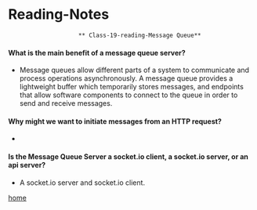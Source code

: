 # Reading-Notes

                        ** Class-19-reading-Message Queue**



#### What is the main benefit of a message queue server?

* Message queues allow different parts of a system to communicate and process operations asynchronously. A message queue provides a lightweight buffer which temporarily stores messages, and endpoints that allow software components to connect to the queue in order to send and receive messages.

#### Why might we want to initiate messages from an HTTP request?

*

#### Is the Message Queue Server a socket.io client, a socket.io server, or an api server?

* A socket.io server and socket.io client.

[home](https://eyob1984.github.io/reading-notes/)
